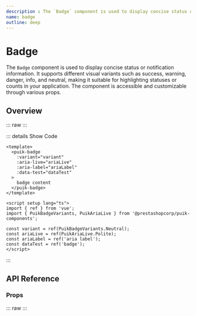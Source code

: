 ```yaml
---
description : The `Badge` component is used to display concise status or notification information. It supports different visual variants such as success, warning, danger, info, and neutral, making it suitable for highlighting statuses or counts in your application. The component is accessible and customizable through various props.
name: badge
outline: deep
---
```

<script setup>
  import Badge from '@vitepress/components/Badge.vue';
  import DataAttributes from '@vitepress/utilities/DataAttributes.vue';
  import ComponentOverview from '@vitepress/utilities/ComponentOverview.vue';

  const attributes = [
    {
      prop: 'variant',
      default: 'neutral',
      type: 'PuikBadgeVariants',
      details: `
enum PuikBadgeVariants {
  Success = 'success',
  Warning = 'warning',
  Danger = 'danger',
  Info = 'info',
  Neutral = 'neutral',
}
      `,
      description: 'Sets the badge variant',
      required: false
    },
    {
      prop: 'ariaLive',
      default: 'polite',
      type: 'PuikAvatarMode',
      details: `
enum PuikAriaLive {
  Polite = 'polite',
  Assertive = 'assertive',
  Off = 'off'
}
      `,
      description: 'Sets the aria-live attribute for accessibility',
      required: false
    },
    {
      prop: 'ariaLabel',
      default: 'undefined',
      type: 'string',
      description: 'Size variants of avatar component (small, medium, large, jumbo)',
      required: false
    },
    {
      prop: 'dataTest',
      default: 'undefined',
      type: 'string',
      description: 'Sets the data-test attribute on the badge',
      required: false
    }
  ];
</script>

# Badge

The `Badge` component is used to display concise status or notification information. It supports different visual variants such as success, warning, danger, info, and neutral, making it suitable for highlighting statuses or counts in your application. The component is accessible and customizable through various props.

## Overview

::: raw
<ComponentOverview>
  <Badge />
</ComponentOverview>
:::

::: details Show Code

```vue
<template>
  <puik-badge
    :variant="variant"
    :aria-live="ariaLive"
    :aria-label="ariaLabel"
    :data-test="dataTest"
  >
    badge content
  </puik-badge>
</template>

<script setup lang="ts">
import { ref } from 'vue';
import { PuikBadgeVariants, PuikAriaLive } from '@prestashopcorp/puik-components';

const variant = ref(PuikBadgeVariants.Neutral);
const ariaLive = ref(PuikAriaLive.Polite);
const ariaLabel = ref('aria label');
const dataTest = ref('badge');
</script>
```

:::

## API Reference

### Props

::: raw
<DataAttributes :attributes="attributes" />
:::
